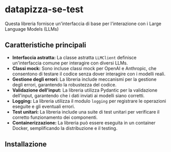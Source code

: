 # datapizza-se-test

Questa libreria fornisce un'interfaccia di base per l'interazione con i Large Language Models (LLMs)

## Caratteristiche principali

*   **Interfaccia astratta:** La classe astratta `LLMClient` definisce un'interfaccia comune per interagire con diversi LLMs.
*   **Classi mock:** Sono incluse classi mock per OpenAI e Anthropic, che consentono di testare il codice senza dover interagire con i modelli reali.
*   **Gestione degli errori:** La libreria include meccanismi per la gestione degli errori, garantendo la robustezza del codice.
*   **Validazione dell'input:** La libreria utilizza Pydantic per la validazione dell'input, garantendo che i dati inviati ai modelli siano corretti.
*   **Logging:** La libreria utilizza il modulo `logging` per registrare le operazioni eseguite e gli eventuali errori.
*   **Test unitari:** La libreria include una suite di test unitari per verificare il corretto funzionamento dei componenti.
*   **Containerizzazione:** La libreria può essere eseguita in un container Docker, semplificando la distribuzione e il testing.

## Installazione
